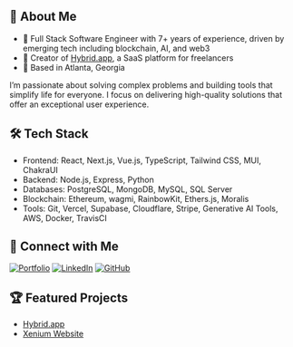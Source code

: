 ## 👋 About Me

- 🚀 Full Stack Software Engineer with 7+ years of experience, driven by emerging tech including blockchain, AI, and web3
- 🌟 Creator of [Hybrid.app](https://hybrid.app), a SaaS platform for freelancers
- 🍑 Based in Atlanta, Georgia

I’m passionate about solving complex problems and building tools that simplify life for everyone. I focus on delivering high-quality solutions that offer an exceptional user experience.

## 🛠️ Tech Stack

- Frontend: React, Next.js, Vue.js, TypeScript, Tailwind CSS, MUI, ChakraUI
- Backend: Node.js, Express, Python
- Databases: PostgreSQL, MongoDB, MySQL, SQL Server
- Blockchain: Ethereum, wagmi, RainbowKit, Ethers.js, Moralis
- Tools: Git, Vercel, Supabase, Cloudflare, Stripe, Generative AI Tools, AWS, Docker, TravisCI

## 🔗 Connect with Me

[![Portfolio](https://img.shields.io/badge/Portfolio-000000?style=for-the-badge&logo=About.me&logoColor=white)](https://hybrid.app/@taijon)
[![LinkedIn](https://img.shields.io/badge/LinkedIn-0077B5?style=for-the-badge&logo=linkedin&logoColor=white)](https://www.linkedin.com/in/taijonsmith)
[![GitHub](https://img.shields.io/badge/GitHub-100000?style=for-the-badge&logo=github&logoColor=white)](https://github.com/taijonsmith)

## 🏆 Featured Projects

- [Hybrid.app](https://hybrid.app)
- [Xenium Website](https://xenium.app)
